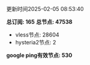 更新时间2025-02-05 08:53:40

**总订阅: 165**
**总节点: 47538**
- vless节点: 28604
- hysteria2节点: 2

**google ping有效节点: 530**
